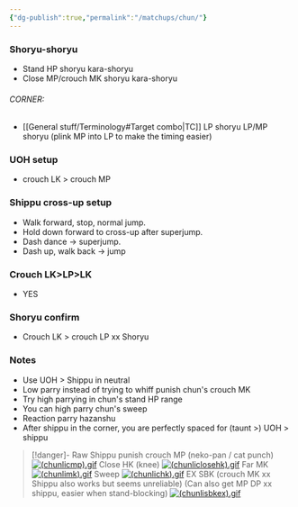 ```yaml
---
{"dg-publish":true,"permalink":"/matchups/chun/"}
---
```


### Shoryu-shoryu
- Stand HP shoryu kara-shoryu
- Close MP/crouch MK shoryu kara-shoryu
###### CORNER: 
- [[General stuff/Terminology#Target combo\|TC]] LP shoryu LP/MP shoryu (plink MP into LP to make the timing easier)
### UOH setup
- crouch LK > crouch MP
### Shippu cross-up setup
- Walk forward, stop, normal jump.
- Hold down forward to cross-up after superjump. 
- Dash dance -> superjump. 
- Dash up, walk back -> jump
### Crouch LK>LP>LK
- YES
### Shoryu confirm
- Crouch LK > crouch LP xx Shoryu 
### Notes
- Use UOH > Shippu in neutral
- Low parry instead of trying to whiff punish chun's crouch MK
- Try high parrying in chun's stand HP range
- You can high parry chun's sweep
- Reaction parry hazanshu
- After shippu in the corner, you are perfectly spaced for (taunt >) UOH > shippu

> [!danger]- Raw Shippu punish
> crouch MP (neko-pan / cat punch)
[![(chunlicmp).gif](https://wiki.supercombo.gg/images/f/ff/%28chunlicmp%29.gif)](https://wiki.supercombo.gg/w/File:(chunlicmp).gif)
> Close HK (knee)
[![(chunliclosehk).gif](https://wiki.supercombo.gg/images/7/7f/%28chunliclosehk%29.gif)](https://wiki.supercombo.gg/w/File:(chunliclosehk).gif)
> Far MK
[![(chunlimk).gif](https://wiki.supercombo.gg/images/8/8a/%28chunlimk%29.gif)](https://wiki.supercombo.gg/w/File:(chunlimk).gif)
> Sweep
[![(chunlichk).gif](https://wiki.supercombo.gg/images/c/cb/%28chunlichk%29.gif)](https://wiki.supercombo.gg/w/File:(chunlichk).gif)
> EX SBK (crouch MK xx Shippu also works but seems unreliable)
> (Can also get MP DP xx shippu, easier when stand-blocking)
[![(chunlisbkex).gif](https://wiki.supercombo.gg/images/6/6d/%28chunlisbkex%29.gif)](https://wiki.supercombo.gg/w/File:(chunlisbkex).gif)
